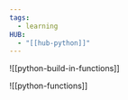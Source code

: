 ```yaml
---
tags:
  - learning
HUB:
  - "[[hub-python]]"
---
```


![[python-build-in-functions]]

![[python-functions]]
